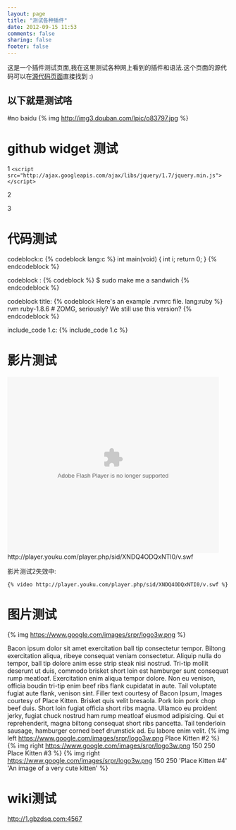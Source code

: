```yaml
---
layout: page
title: "测试各种插件"
date: 2012-09-15 11:53
comments: false
sharing: false
footer: false
---
```

这是一个插件测试页面,我在这里测试各种网上看到的插件和语法.这个页面的源代码可以在[源代码页面](https://github.com/zodiac1111/zodiac1111.github.com/blob/source/source/test/index.markdown)直接找到 :)

以下就是测试咯
---
#no baidu
{% img http://img3.douban.com/lpic/o83797.jpg %}
# github widget 测试 

1
`<script src="http://ajax.googleapis.com/ajax/libs/jquery/1.7/jquery.min.js"></script>`
<script src="{{ root_url }}/javascripts/libs/jquery.min.js"></script>
<script type="text/javascript" src="{{ root_url }}/javascripts/libs/jquery.githubRepoWidget.min.js"></script>
<div class="github-widget" data-repo="JoelSutherland/GitHub-jQuery-Repo-Widget"></div>

2
<div class="github-widget" data-repo="zodiac1111/dotvim"></div>
3
<div class="github-widget" data-repo="zodiac1111/zodiac1111.github.com"></div>
<!-- more -->

# 代码测试
codeblock:c
{% codeblock lang:c %}
int main(void)
{
	int i;
	return 0;
}
{% endcodeblock %}

codeblock :
{% codeblock %}
	$ sudo make me a sandwich
{% endcodeblock %}

codeblock title:
{% codeblock Here's an example .rvmrc file. lang:ruby %}
rvm ruby-1.8.6 # ZOMG, seriously? We still use this version?
{% endcodeblock %}

include_code 1.c:
{% include_code 1.c %}

# 影片测试

<div class="video-container">
	<embed src="http://player.youku.com/player.php/sid/XNDQ4ODQxNTI0/v.swf" allowFullScreen="true" quality="high" width="480" height="400" align="middle" allowScriptAccess="always" type="application/x-shockwave-flash"></embed>
</div>

<div class="video-container">
http://player.youku.com/player.php/sid/XNDQ4ODQxNTI0/v.swf
</div>

影片测试2失效中:

	{% video http://player.youku.com/player.php/sid/XNDQ4ODQxNTI0/v.swf %}



# 图片测试
{% img https://www.google.com/images/srpr/logo3w.png %}

Bacon ipsum dolor sit amet exercitation ball tip consectetur tempor. Biltong exercitation aliqua, ribeye consequat veniam consectetur.
Aliquip nulla do tempor, ball tip dolore anim esse strip steak nisi nostrud. Tri-tip mollit deserunt ut duis, commodo brisket short loin est hamburger sunt consequat rump meatloaf. Exercitation enim aliqua tempor dolore. Non eu venison, officia boudin tri-tip enim beef ribs flank cupidatat in aute. Tail voluptate fugiat aute flank, venison sint.
Filler text courtesy of Bacon Ipsum, Images courtesy of Place Kitten.
Brisket quis velit bresaola. Pork loin pork chop beef duis. Short loin fugiat officia short ribs magna. Ullamco eu proident jerky, fugiat chuck nostrud ham rump meatloaf eiusmod adipisicing. Qui et reprehenderit, magna biltong consequat short ribs pancetta. Tail tenderloin sausage, hamburger corned beef drumstick ad. Eu labore enim velit.
{% img left https://www.google.com/images/srpr/logo3w.png Place Kitten #2 %}
{% img right https://www.google.com/images/srpr/logo3w.png 150 250 Place Kitten #3 %}
{% img right https://www.google.com/images/srpr/logo3w.png 150 250 'Place Kitten #4' 'An image of a very cute kitten' %}

# wiki测试

http://1.gbzdsq.com:4567

